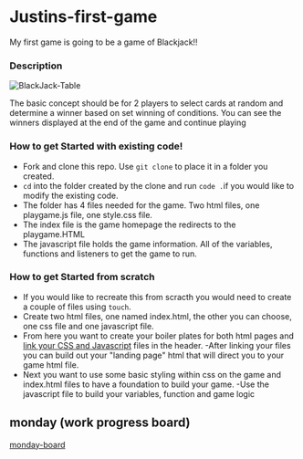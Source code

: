 # Justins-first-game

My first game is going to be a game of Blackjack!!

### Description

![BlackJack-Table](https://roarblogs.s3.amazonaws.com/mgm/sports/en/blog/wp-content/uploads/2022/01/21111006/Birds-eye-view-of-a-blackjack-table-.jpg 'Text to show on mouseover')

The basic concept should be for 2 players to select cards at random and determine a winner based on set winning of conditions. You can see the winners displayed at the end of the game and continue playing 

### How to get Started with existing code!
- Fork and clone this repo. Use `git clone` to place it in a folder you created. 
- `cd` into the folder created by the clone and run `code .`if you would like to modify the existing code.
- The folder has 4 files needed for the game. Two html files, one playgame.js file, one style.css file. 
- The index file is the game homepage the redirects to the playgame.HTML
- The javascript file holds the game information. All of the variables, functions and listeners to get the game to run. 

### How to get Started from scratch
- If you would like to recreate this from scracth you would need to create a couple of files using `touch`. 
- Create two html files, one named index.html, the other you can choose, one css file and one javascript file.  
- From here you want to create your boiler plates for both html pages and [link your CSS and Javascript](https://betterprogramming.pub/link-css-and-js-files-with-html-file-f848d00b42e8#:~:text=To%20link%20a%20CSS%20file,file%20inside%20the%20head%20tag.&text=To%20link%20a%20Js%20file,%3B%20it%20doesn't%20matter.) files in the header. 
-After linking your files you can build out your "landing page" html that will direct you to your game html file. 
- Next you want to use some basic styling within css on the game and index.html files to have a foundation to build your game. 
-Use the javascript file to build your variables, function and game logic



## monday (work progress board)

[monday-board](https://view.monday.com/3315926823-513eb655451ccf0cf8fcf0c59899b83f?r=use1)
